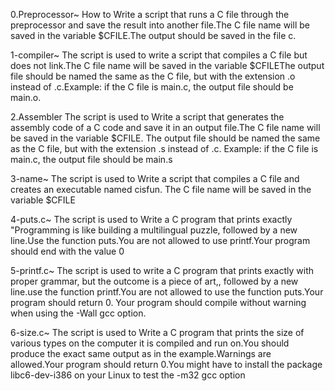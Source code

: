 0.Preprocessor~
How to Write a script that runs a C file through the preprocessor and save the result into another file.The C file name will be saved in the variable $CFILE.The output should be saved in the file c.

1-compiler~
The script is used to write a script that compiles a C file but does not link.The C file name will be saved in the variable $CFILEThe output file should be named the same as the C file, but with the extension .o instead of .c.Example: if the C file is main.c, the output file should be main.o.

2.Assembler 
The script is used to Write a script that generates the assembly code of a C code and save it in an output file.The C file name will be saved in the variable $CFILE. The output file should be named the same as the C file, but with the extension .s instead of .c. 
Example: if the C file is main.c, the output file should be main.s

3-name~
The script is used to Write a script that compiles a C file and creates an executable named cisfun.
The C file name will be saved in the variable $CFILE

4-puts.c~
The script is used to Write a C program that prints exactly "Programming is like building a multilingual puzzle, followed by a new line.Use the function puts.You are not allowed to use printf.Your program should end with the value 0

5-printf.c~
The script is used to write a C program that prints exactly with proper grammar, but the outcome is a piece of art,, followed by a new line.use the function printf.You are not allowed to use the function puts.Your program should return 0. Your program should compile without warning when using the -Wall gcc option.

6-size.c~
The script is used to Write a C program that prints the size of various types on the computer it is compiled and run on.You should produce the exact same output as in the example.Warnings are allowed.Your program should return 0.You might have to install the package libc6-dev-i386 on your Linux to test the -m32 gcc option






